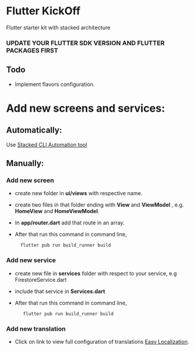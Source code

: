 # Flutter KickOff

Flutter starter kit with stacked architecture
### UPDATE YOUR FLUTTER SDK VERSION AND FLUTTER PACKAGES FIRST

## Todo
- Implement flavors configuration.

# Add new screens and services:

## Automatically:

Use [Stacked CLI Automation tool](https://pub.dev/packages/stacked_cli)

## Manually:

### **Add new screen**
- create new folder in **ui/views** with respective name.

- create two files in that folder ending with **View** and **ViewModel** , e.g. **HomeView** and **HomeViewModel**.

- In **app/router.dart** add that route in an array.

- After that run this command in command line,

        flutter pub run build_runner build


### **Add new service**
- create new file in **services** folder with respect to your service, e.g FirestoreService.dart

- include that service in **Services.dart** 

- After that run this command in command line,

         flutter pub run build_runner build

### **Add new translation**
- Click on link to view full configuration of translations [Easy Localization](https://pub.dev/packages/easy_localization).
